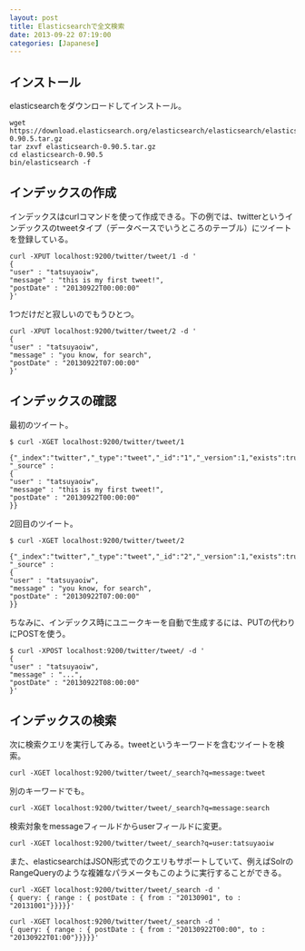 ```yaml
---
layout: post
title: Elasticsearchで全文検索
date: 2013-09-22 07:19:00
categories: [Japanese]
---
```


## インストール

elasticsearchをダウンロードしてインストール。

    wget https://download.elasticsearch.org/elasticsearch/elasticsearch/elasticsearch-0.90.5.tar.gz
    tar zxvf elasticsearch-0.90.5.tar.gz
    cd elasticsearch-0.90.5
    bin/elasticsearch -f

## インデックスの作成

インデックスはcurlコマンドを使って作成できる。下の例では、twitterというインデックスのtweetタイプ（データベースでいうところのテーブル）にツイートを登録している。

    curl -XPUT localhost:9200/twitter/tweet/1 -d '
    {
    "user" : "tatsuyaoiw",
    "message" : "this is my first tweet!",
    "postDate" : "20130922T00:00:00"
    }'

1つだけだと寂しいのでもうひとつ。

    curl -XPUT localhost:9200/twitter/tweet/2 -d '
    {
    "user" : "tatsuyaoiw",
    "message" : "you know, for search",
    "postDate" : "20130922T07:00:00"
    }'

## インデックスの確認

最初のツイート。

    $ curl -XGET localhost:9200/twitter/tweet/1

    {"_index":"twitter","_type":"tweet","_id":"1","_version":1,"exists":true, "_source" : 
    {
    "user" : "tatsuyaoiw",
    "message" : "this is my first tweet!",
    "postDate" : "20130922T00:00:00"
    }}

2回目のツイート。

    $ curl -XGET localhost:9200/twitter/tweet/2

    {"_index":"twitter","_type":"tweet","_id":"2","_version":1,"exists":true, "_source" : 
    {
    "user" : "tatsuyaoiw",
    "message" : "you know, for search",
    "postDate" : "20130922T07:00:00"
    }}

ちなみに、インデックス時にユニークキーを自動で生成するには、PUTの代わりにPOSTを使う。

    $ curl -XPOST localhost:9200/twitter/tweet/ -d '
    {
    "user" : "tatsuyaoiw",
    "message" : "...",
    "postDate" : "20130922T08:00:00"
    }'

## インデックスの検索

次に検索クエリを実行してみる。tweetというキーワードを含むツイートを検索。

    curl -XGET localhost:9200/twitter/tweet/_search?q=message:tweet

別のキーワードでも。

    curl -XGET localhost:9200/twitter/tweet/_search?q=message:search

検索対象をmessageフィールドからuserフィールドに変更。

    curl -XGET localhost:9200/twitter/tweet/_search?q=user:tatsuyaoiw

また、elasticsearchはJSON形式でのクエリもサポートしていて、例えばSolrのRangeQueryのような複雑なパラメータもこのように実行することができる。

    curl -XGET localhost:9200/twitter/tweet/_search -d '
    { query: { range : { postDate : { from : "20130901", to : "20131001"}}}}}'

    curl -XGET localhost:9200/twitter/tweet/_search -d '
    { query: { range : { postDate : { from : "20130922T00:00", to : "20130922T01:00"}}}}}'